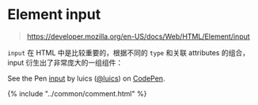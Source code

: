 # Element input

> https://developer.mozilla.org/en-US/docs/Web/HTML/Element/input

`input` 在 HTML 中是比较重要的，根据不同的 `type` 和关联 attributes 的组合， input 衍生出了非常庞大的一组组件：

<p data-height="600" data-theme-id="0" data-slug-hash="bpOvLL" data-default-tab="html,result" data-user="luics" data-embed-version="2" class="codepen">See the Pen <a href="http://codepen.io/luics/pen/bpOvLL/">input</a> by luics (<a href="http://codepen.io/luics">@luics</a>) on <a href="http://codepen.io">CodePen</a>.</p>
<script async src="//assets.codepen.io/assets/embed/ei.js"></script>

{% include "../common/comment.html" %}
